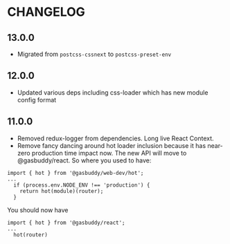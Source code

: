 CHANGELOG
=========

13.0.0
------
* Migrated from `postcss-cssnext` to `postcss-preset-env`

12.0.0
------
* Updated various deps including css-loader which has new module config format

11.0.0
------
* Removed redux-logger from dependencies. Long live React Context.
* Remove fancy dancing around hot loader inclusion because it has near-zero production
time impact now. The new API will move to @gasbuddy/react. So where you used to have:

```
import { hot } from '@gasbuddy/web-dev/hot';
...
  if (process.env.NODE_ENV !== 'production') {
    return hot(module)(router);
  }
```

You should now have

```
import { hot } from '@gasbuddy/react';
...
  hot(router)
```
